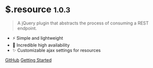 # $.resource <small>1.0.3</small>

> A jQuery plugin that abstracts the process of consuming a REST endpoint.

- ⚡ Simple and lightweight
- 🚀 Incredible high availability
- ✨ Customizable ajax settings for resources

[GitHub](https://github.com/nick-lai/jquery-resource)
[Getting Started](#jquery-resource)

